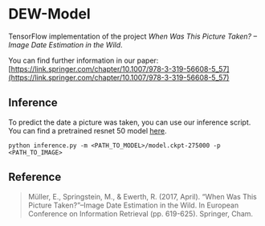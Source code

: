 # DEW-Model

TensorFlow implementation of the project *When Was This Picture Taken? – Image Date
Estimation in the Wild*.

You can find further information in our paper: [https://link.springer.com/chapter/10.1007/978-3-319-56608-5_57](https://link.springer.com/chapter/10.1007/978-3-319-56608-5_57)

## Inference

To predict the date a picture was taken, you can use our inference script. You can find a pretrained resnet 50 model [here](https://github.com/TIB-Visual-Analytics/DEW-Model/releases/download/v1.1/models.tar.gz).

```
python inference.py -m <PATH_TO_MODEL>/model.ckpt-275000 -p <PATH_TO_IMAGE>
```

## Reference

> Müller, E., Springstein, M., & Ewerth, R. (2017, April). “When Was This Picture Taken?”–Image Date Estimation in the Wild. In European Conference on Information Retrieval (pp. 619-625). Springer, Cham.
